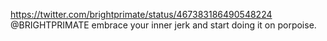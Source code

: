 https://twitter.com/brightprimate/status/467383186490548224 @BRIGHTPRIMATE embrace your inner jerk and start doing it on porpoise.